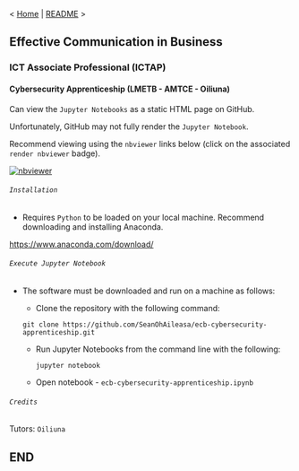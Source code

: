 < [Home](https://github.com/SeanOhAileasa) | [README](https://github.com/SeanOhAileasa/ecb-cybersecurity-apprenticeship/blob/main/README.md) >

## Effective Communication in Business

### ICT Associate Professional (ICTAP)

#### Cybersecurity Apprenticeship (LMETB - AMTCE - Oiliuna)

Can view the ``Jupyter Notebooks`` as a static HTML page on GitHub.

Unfortunately, GitHub may not fully render the ``Jupyter Notebook``.

Recommend viewing using the ``nbviewer`` links below (click on the associated ``render nbviewer`` badge).

[![nbviewer](https://raw.githubusercontent.com/jupyter/design/master/logos/Badges/nbviewer_badge.svg)](https://nbviewer.jupyter.org/github/SeanOhAileasa/ecb-cybersecurity-apprenticeship/blob/main/ecb-cybersecurity-apprenticeship.ipynb)

###### ``Installation``

- Requires ``Python`` to be loaded on your local machine. Recommend downloading and installing Anaconda.

https://www.anaconda.com/download/

###### ``Execute Jupyter Notebook``

- The software must be downloaded and run on a machine as follows:

	- Clone the repository with the following command:

	``git clone https://github.com/SeanOhAileasa/ecb-cybersecurity-apprenticeship.git``

  - Run Jupyter Notebooks from the command line with the following:

	``jupyter notebook``

  - Open notebook - ``ecb-cybersecurity-apprenticeship.ipynb``

###### ``Credits``

Tutors: ``Oiliuna``

## END